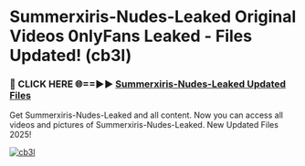 # Summerxiris-Nudes-Leaked Original Videos 0nlyFans Leaked - Files Updated! (cb3l)

<h3>🔴 CLICK HERE 🌐==►► <a href="https://tinyurl.com/4mcuefdz" rel="nofollow">Summerxiris-Nudes-Leaked Updated Files</a></h3>

Get Summerxiris-Nudes-Leaked and all content. Now you can access all videos and pictures of Summerxiris-Nudes-Leaked. New Updated Files 2025!

[![cb3l](https://i.imgur.com/StAQSOY.gif)](https://tinyurl.com/4mcuefdz)
